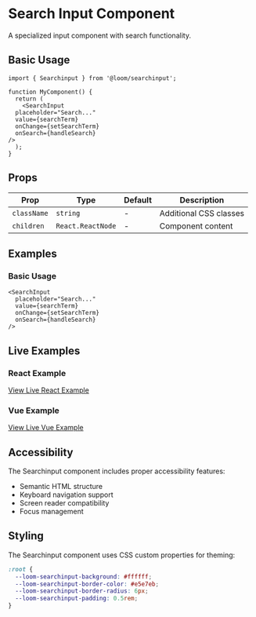 # Search Input Component

A specialized input component with search functionality.

## Basic Usage

```tsx
import { Searchinput } from '@loom/searchinput';

function MyComponent() {
  return (
    <SearchInput 
  placeholder="Search..."
  value={searchTerm}
  onChange={setSearchTerm}
  onSearch={handleSearch}
/>
  );
}
```

## Props

| Prop | Type | Default | Description |
|------|------|---------|-------------|
| `className` | `string` | - | Additional CSS classes |
| `children` | `React.ReactNode` | - | Component content |

## Examples

### Basic Usage

```tsx
<SearchInput 
  placeholder="Search..."
  value={searchTerm}
  onChange={setSearchTerm}
  onSearch={handleSearch}
/>
```

## Live Examples

### React Example
[View Live React Example](https://loom-css-react.vercel.app/components/searchinput)

### Vue Example
[View Live Vue Example](https://loom-css-vue.netlify.app/components/searchinput)

## Accessibility

The Searchinput component includes proper accessibility features:

- Semantic HTML structure
- Keyboard navigation support
- Screen reader compatibility
- Focus management

## Styling

The Searchinput component uses CSS custom properties for theming:

```css
:root {
  --loom-searchinput-background: #ffffff;
  --loom-searchinput-border-color: #e5e7eb;
  --loom-searchinput-border-radius: 6px;
  --loom-searchinput-padding: 0.5rem;
}
```
